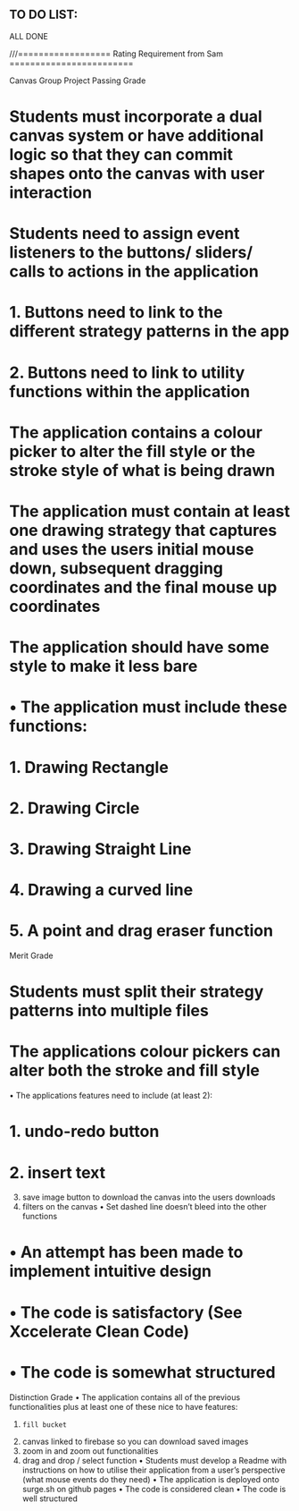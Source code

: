 ## TO DO LIST:
ALL DONE

///================== Rating Requirement from Sam ========================

Canvas Group Project
Passing Grade
#    Students must incorporate a dual canvas system or have additional logic so that they can commit shapes onto the canvas  with user interaction
#    Students need to assign event listeners to the buttons/ sliders/ calls to actions in the application
# 1.    Buttons need to link to the different strategy patterns in the app
# 2.    Buttons need to link to utility functions within the application
#    The application contains a colour picker to alter the fill style or the stroke style of what is being drawn
#    The application must contain at least one drawing strategy that captures and uses the users initial mouse down, subsequent dragging coordinates and the final mouse up coordinates
#    The application should have some style to make it less bare
# •    The application must include these functions:
# 1.    Drawing Rectangle
# 2.    Drawing Circle
# 3.    Drawing Straight Line
# 4.    Drawing a curved line
# 5.    A point and drag eraser function

Merit Grade
#    Students must split their strategy patterns into multiple files
#    The applications colour pickers can alter both the stroke and fill style
•    The applications features need to include (at least 2):
# 1.    undo-redo button
# 2.    insert text
3.    save image button to download the canvas into the users downloads
4.    filters on the canvas
•    Set dashed line doesn’t bleed into the other functions
# •    An attempt has been made to implement intuitive design
# •    The code is satisfactory (See Xccelerate Clean Code)
# •    The code is somewhat structured

Distinction Grade
•    The application contains all of the previous functionalities plus at least one of these nice to have features:
1.     fill bucket
2.    canvas linked to firebase so you can download saved images
3.    zoom in and zoom out functionalities
4.    drag and drop / select function
•    Students must develop a Readme with instructions on how to utilise their application from a user’s perspective (what mouse events do they need)
•    The application is deployed onto surge.sh on github pages
•    The code is considered clean
•    The code is well structured
